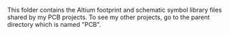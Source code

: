 This folder contains the Altium footprint and schematic symbol library files shared by my PCB projects. To see my other projects, go to the parent directory which is named "PCB".
